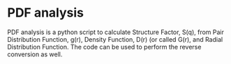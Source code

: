 # PDF analysis

PDF analysis is a python script to calculate Structure Factor, S(q), from Pair Distribution Function, g(r), Density Function, D(r) (or called G(r), and Radial Distribution Function. The code can be used to perform the reverse conversion as well.
